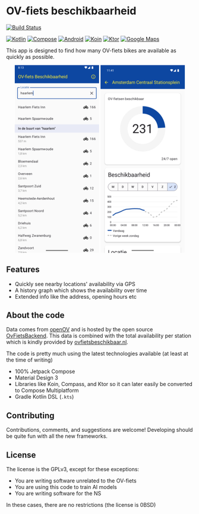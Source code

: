 # OV-fiets beschikbaarheid
[![Build Status](https://github.com/cristan/OvFietsBeschikbaarheidApp/actions/workflows/android_ci.yml/badge.svg)](https://github.com/cristan/OvFietsBeschikbaarheidApp/actions/workflows/android_ci.yml)

[![Kotlin](https://img.shields.io/badge/Kotlin-%20-blue?logo=kotlin)](http://kotlinlang.org)
[![Compose](https://img.shields.io/badge/Compose-%20-blue?logo=android)](https://developer.android.com/compose)
[![Android](https://img.shields.io/badge/Platform-Android-green)](https://developer.android.com/)
[![Koin](https://img.shields.io/badge/Koin-%20-orange?logo=koin)](https://github.com/InsertKoinIO/koin)
[![Ktor](https://img.shields.io/badge/Ktor-%20-blue?logo=kotlin)](https://ktor.io/)
[![Google Maps](https://img.shields.io/badge/Google%20Maps-%20-blue?logo=google-maps)](https://github.com/googlemaps/android-maps-compose)

This app is designed to find how many OV-fiets bikes are available as quickly as possible.

<div align="center">
<img src="resources/screenshots/phone/screenshot1.png" alt="Screenshot 1" width="45%"> <img src="resources/screenshots/phone/screenshot2.png" alt="Screenshot 2" width="45%">
</div>

## Features
* Quickly see nearby locations' availability via GPS
* A history graph which shows the availability over time
* Extended info like the address, opening hours etc

## About the code
Data comes from [openOV](https://openov.nl) and is hosted by the open source [OvFietsBackend](https://github.com/cristan/OvFietsBackend).
This data is combined with the total availability per station which is kindly provided by [ovfietsbeschikbaar.nl](https://ovfietsbeschikbaar.nl/).

The code is pretty much using the latest technologies available (at least at the time of writing)
* 100% Jetpack Compose
* Material Design 3
* Libraries like Koin, Compass, and Ktor so it can later easily be converted to Compose Multiplatform
* Gradle Kotlin DSL (`.kts`)

## Contributing
Contributions, comments, and suggestions are welcome! Developing should be quite fun with all the new frameworks.

## License
The license is the GPLv3, except for these exceptions:
* You are writing software unrelated to the OV-fiets
* You are using this code to train AI models
* You are writing software for the NS

In these cases, there are no restrictions (the license is 0BSD)
